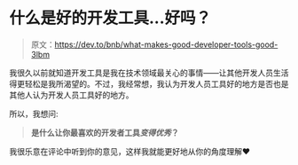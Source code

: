 # 什么是好的开发工具...好吗？

> 原文：<https://dev.to/bnb/what-makes-good-developer-tools-good-3lbm>

我很久以前就知道开发工具是我在技术领域最关心的事情——让其他开发人员生活得更轻松是我所渴望的。不过，我经常想，我认为开发人员工具好的地方是否也是其他人认为开发人员工具好的地方。

所以，我想问:

> **是什么让你最喜欢的开发者工具*变得优秀*？**

我很乐意在评论中听到你的意见，这样我就能更好地从你的角度理解❤️